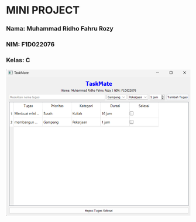 # MINI PROJECT
### Nama: Muhammad Ridho Fahru Rozy
### NIM: F1D022076
### Kelas:  C

![Hasil Aplikasi](Gambar5.png)